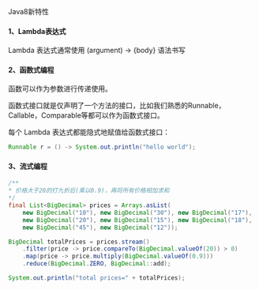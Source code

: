Java8新特性

#### 1、Lambda表达式

Lambda 表达式通常使用 (argument) -> {body} 语法书写

#### 2、函数式编程

函数可以作为参数进行传递使用。



函数式接口就是仅声明了一个方法的接口，比如我们熟悉的Runnable，Callable，Comparable等都可以作为函数式接口。

每个 Lambda 表达式都能隐式地赋值给函数式接口：

```java
Runnable r = () -> System.out.println("hello world");
```

#### 3、流式编程

```java
/**
* 价格大于20的打九折后(乘以0.9)，再将所有价格相加求和
*/
final List<BigDecimal> prices = Arrays.asList(
    new BigDecimal("10"), new BigDecimal("30"), new BigDecimal("17"),
    new BigDecimal("20"), new BigDecimal("15"), new BigDecimal("18"),
    new BigDecimal("45"), new BigDecimal("12"));

BigDecimal totalPrices = prices.stream()
    .filter(price -> price.compareTo(BigDecimal.valueOf(20)) > 0)
    .map(price -> price.multiply(BigDecimal.valueOf(0.9)))
    .reduce(BigDecimal.ZERO, BigDecimal::add);

System.out.println("total prices=" + totalPrices);
```